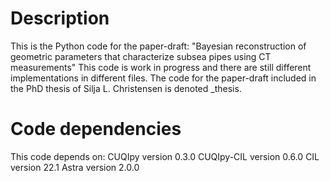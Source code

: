# Description
This is the Python code for the paper-draft: "Bayesian reconstruction of geometric parameters that characterize subsea pipes using CT measurements"
This code is work in progress and there are still different implementations in different files.
The code for the paper-draft included in the PhD thesis of Silja L. Christensen is denoted _thesis.

# Code dependencies
This code depends on:
    CUQIpy version 0.3.0
    CUQIpy-CIL version 0.6.0
    CIL version 22.1
    Astra version 2.0.0
